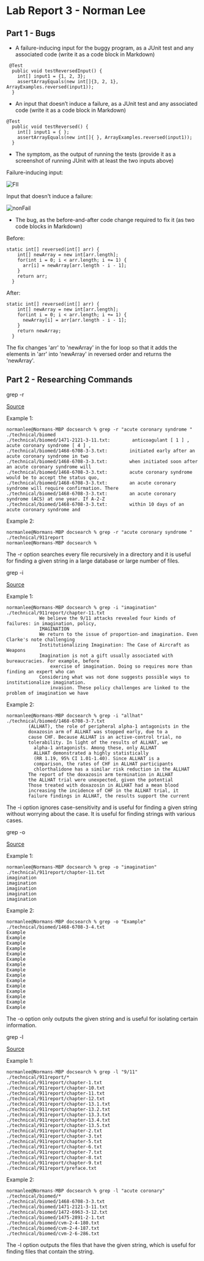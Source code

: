 # Lab Report 3 - Norman Lee

## Part 1 - Bugs

* A failure-inducing input for the buggy program, as a JUnit test and any associated code (write it as a code block in Markdown)

```
 @Test
  public void testReversedInput() {
    int[] input1 = {1, 2, 3};
    assertArrayEquals(new int[]{3, 2, 1}, ArrayExamples.reversed(input1));
  }
```

* An input that doesn’t induce a failure, as a JUnit test and any associated code (write it as a code block in Markdown)

```
@Test
  public void testReversed() {
    int[] input1 = { };
    assertArrayEquals(new int[]{ }, ArrayExamples.reversed(input1));
  }
```

* The symptom, as the output of running the tests (provide it as a screenshot of running JUnit with at least the two inputs above)

Failure-inducing input:

![FII](lab3ss2.png)

Input that doesn't induce a failure:

![nonFail](lab3ss1.png)

* The bug, as the before-and-after code change required to fix it (as two code blocks in Markdown)

Before:
```
static int[] reversed(int[] arr) {
    int[] newArray = new int[arr.length];
    for(int i = 0; i < arr.length; i += 1) {
      arr[i] = newArray[arr.length - i - 1];
    }
    return arr;
  }
```

After:
```
static int[] reversed(int[] arr) {
    int[] newArray = new int[arr.length];
    for(int i = 0; i < arr.length; i += 1) {
      newArray[i] = arr[arr.length - i - 1];
    }
    return newArray;
  }
```

The fix changes 'arr' to 'newArray' in the for loop so that it adds the elements in 'arr' into 'newArray' in reversed order and returns the 'newArray'.


## Part 2 - Researching Commands

grep -r

[Source](https://man7.org/linux/man-pages/man1/grep.1.html) 

Example 1:
```
normanlee@Normans-MBP docsearch % grep -r "acute coronary syndrome " ./technical/biomed
./technical/biomed/1471-2121-3-11.txt:        anticoagulant [ 1 ] , acute coronary syndrome [ 4 ] ,
./technical/biomed/1468-6708-3-3.txt:        initiated early after an acute coronary syndrome in two
./technical/biomed/1468-6708-3-3.txt:        when initiated soon after an acute coronary syndrome will
./technical/biomed/1468-6708-3-3.txt:        acute coronary syndrome would be to accept the status quo,
./technical/biomed/1468-6708-3-3.txt:        an acute coronary syndrome will require confirmation. There
./technical/biomed/1468-6708-3-3.txt:        an acute coronary syndrome (ACS) at one year. If A-2-Z
./technical/biomed/1468-6708-3-3.txt:        within 10 days of an acute coronary syndrome and
```

Example 2:
```
normanlee@Normans-MBP docsearch % grep -r "acute coronary syndrome " ./technical/911report
normanlee@Normans-MBP docsearch % 
```

The -r option searches every file recursively in a directory and it is useful for finding a given string in a large database or large number of files.


grep -i

[Source](https://man7.org/linux/man-pages/man1/grep.1.html) 

Example 1:
```
normanlee@Normans-MBP docsearch % grep -i "imagination" ./technical/911report/chapter-11.txt
            We believe the 9/11 attacks revealed four kinds of failures: in imagination, policy,
            IMAGINATION 
            We return to the issue of proportion-and imagination. Even Clarke's note challenging
            Institutionalizing Imagination: The Case of Aircraft as Weapons
            Imagination is not a gift usually associated with bureaucracies. For example, before
                exercise of imagination. Doing so requires more than finding an expert who can
            Considering what was not done suggests possible ways to institutionalize imagination.
                invasion. These policy challenges are linked to the problem of imagination we have
```

Example 2:
```
normanlee@Normans-MBP docsearch % grep -i "allhat" ./technical/biomed/1468-6708-3-7.txt
        (ALLHAT), the role of peripheral alpha-1 antagonists in the
        doxazosin arm of ALLHAT was stopped early, due to a
        cause CHF. Because ALLHAT is an active-control trial, no
        tolerability. In light of the results of ALLHAT, we
          alpha-1 antagonists. Among these, only ALLHAT
          ALLHAT demonstrated a highly statistically
          (RR 1.19, 95% CI 1.01-1.40). Since ALLHAT is a
          comparison, the rates of CHF in ALLHAT participants
          chlorthalidone has a similar risk reduction in the ALLHAT
        The report of the doxazosin arm termination in ALLHAT
        the ALLHAT trial were unexpected, given the potential
        Those treated with doxazosin in ALLHAT had a mean blood
        increasing the incidence of CHF in the ALLHAT trial, it
        failure findings in ALLHAT, the results support the current
```
The -i option ignores case-sensitivity and is useful for finding a given string without worrying about the case. It is useful for finding strings with various cases. 

grep -o

[Source](https://man7.org/linux/man-pages/man1/grep.1.html) 

Example 1:
```
normanlee@Normans-MBP docsearch % grep -o "imagination" ./technical/911report/chapter-11.txt
imagination
imagination
imagination
imagination
imagination
```

Example 2:
```
normanlee@Normans-MBP docsearch % grep -o "Example" ./technical/biomed/1468-6708-3-4.txt
Example
Example
Example
Example
Example
Example
Example
Example
Example
Example
Example
Example
Example
Example
Example
```

The -o option only outputs the given string and is useful for isolating certain information.

grep -l

[Source](https://man7.org/linux/man-pages/man1/grep.1.html) 

Example 1:
```
normanlee@Normans-MBP docsearch % grep -l "9/11" ./technical/911report/*
./technical/911report/chapter-1.txt
./technical/911report/chapter-10.txt
./technical/911report/chapter-11.txt
./technical/911report/chapter-12.txt
./technical/911report/chapter-13.1.txt
./technical/911report/chapter-13.2.txt
./technical/911report/chapter-13.3.txt
./technical/911report/chapter-13.4.txt
./technical/911report/chapter-13.5.txt
./technical/911report/chapter-2.txt
./technical/911report/chapter-3.txt
./technical/911report/chapter-5.txt
./technical/911report/chapter-6.txt
./technical/911report/chapter-7.txt
./technical/911report/chapter-8.txt
./technical/911report/chapter-9.txt
./technical/911report/preface.txt
```

Example 2:
```
normanlee@Normans-MBP docsearch % grep -l "acute coronary" ./technical/biomed/*
./technical/biomed/1468-6708-3-3.txt
./technical/biomed/1471-2121-3-11.txt
./technical/biomed/1472-6963-3-12.txt
./technical/biomed/1475-2891-2-1.txt
./technical/biomed/cvm-2-4-180.txt
./technical/biomed/cvm-2-4-187.txt
./technical/biomed/cvm-2-6-286.txt
```

The -l option outputs the files that have the given string, which is useful for finding files that contain the string.
